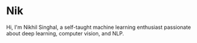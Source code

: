 # Nik
Hi, I'm Nikhil Singhal, a self-taught machine learning enthusiast passionate about deep learning, computer vision, and NLP.
